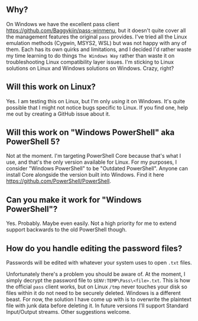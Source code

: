 ## Why?

On Windows we have the excellent pass client <https://github.com/Baggykiin/pass-winmenu>, but it doesn't quite cover all the management features the original `pass` provides. I've tried all the Linux emulation methods (Cygwin, MSYS2, WSL) but was not happy with any of them. Each has its own quirks and limitations, and I decided I'd rather waste my time learning to do things `The Windows Way` rather than waste it on troubleshooting Linux compatibility layer issues. I'm sticking to Linux solutions on Linux and Windows solutions on Windows. Crazy, right?

## Will this work on Linux?

Yes. I am testing this on Linux, but I'm only _using_ it on Windows. It's quite possible that I might not notice bugs specific to Linux. If you find one, help me out by creating a GitHub issue about it.

## Will this work on "Windows PowerShell" aka PowerShell 5?

Not at the moment. I'm targeting PowerShell Core because that's what I use, and that's the only version available for Linux. For my purposes, I consider "Windows PowerShell" to be "Outdated PowerShell". Anyone can install Core alongside the version built into Windows. Find it here <https://github.com/PowerShell/PowerShell>.

## Can you make it work for "Windows PowerShell"?

Yes. Probably. Maybe even easily. Not a high priority for me to extend support backwards to the old PowerShell though.

## How do you handle editing the password files?

Passwords will be edited with whatever your system uses to open `.txt` files.

Unfortunately there's a problem you should be aware of. At the moment, I simply decrypt the password file to `$ENV:TEMP\Pass\<file>.txt`. This is how the official `pass` client works, but on Linux `/tmp` never touches your disk so files within it do not need to be securely deleted. Windows is a different beast. For now, the solution I have come up with is to overwrite the plaintext file with junk data before deleting it. In future versions I'll support Standard Input/Output streams. Other suggestions welcome.
